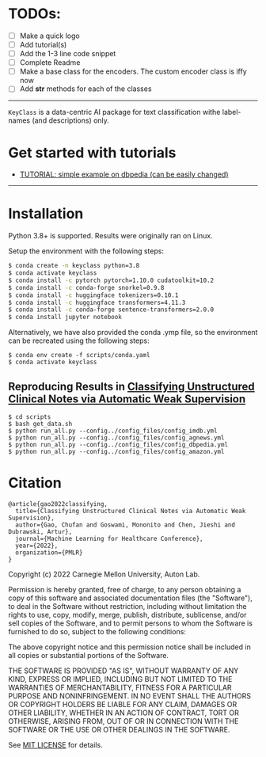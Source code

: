 <!--- # KeyClass
Classifying Unstructured Clinical Notes via Automatic Weak Supervision --->

# TODOs:
- [ ] Make a quick logo
- [ ] Add tutorial(s)
- [ ] Add the 1-3 line code snippet
- [ ] Complete Readme
- [ ] Make a base class for the encoders. The custom encoder class is iffy now
- [ ] Add __str__ methods for each of the classes

----

`KeyClass` is a data-centric AI package for text classification withe label-names (and descriptions) only.


# Get started with tutorials
  - [TUTORIAL: simple example on dbpedia (can be easily changed)](https://github.com/autonlab/KeyClass/blob/main/scripts/example_train.ipynb)


----

# Installation

Python 3.8+ is  supported. Results were originally ran on Linux. 

Setup the environment with the following steps: 

``` bash
$ conda create -n keyclass python=3.8
$ conda activate keyclass
$ conda install -c pytorch pytorch=1.10.0 cudatoolkit=10.2
$ conda install -c conda-forge snorkel=0.9.8
$ conda install -c huggingface tokenizers=0.10.1
$ conda install -c huggingface transformers=4.11.3
$ conda install -c conda-forge sentence-transformers=2.0.0
$ conda install jupyter notebook
```
Alternatively, we have also provided the conda .ymp file, so the environment can be recreated using the following steps:
```
$ conda env create -f scripts/conda.yaml
$ conda activate keyclass
```

## Reproducing Results in [Classifying Unstructured Clinical Notes via Automatic Weak Supervision](https://arxiv.org/pdf/2206.12088.pdf)
```
$ cd scripts
$ bash get_data.sh
$ python run_all.py --config../config_files/config_imdb.yml
$ python run_all.py --config../config_files/config_agnews.yml
$ python run_all.py --config../config_files/config_dbpedia.yml
$ python run_all.py --config../config_files/config_amazon.yml
```

# Citation
```
@article{gao2022classifying,
  title={Classifying Unstructured Clinical Notes via Automatic Weak Supervision},
  author={Gao, Chufan and Goswami, Mononito and Chen, Jieshi and Dubrawski, Artur},
  journal={Machine Learning for Healthcare Conference},
  year={2022},
  organization={PMLR}
}
```

Copyright (c) 2022 Carnegie Mellon University, Auton Lab.

Permission is hereby granted, free of charge, to any person obtaining a copy of this software and associated documentation files (the "Software"), to deal in the Software without restriction, including without limitation the rights to use, copy, modify, merge, publish, distribute, sublicense, and/or sell copies of the Software, and to permit persons to whom the Software is furnished to do so, subject to the following conditions:

The above copyright notice and this permission notice shall be included in all copies or substantial portions of the Software.

THE SOFTWARE IS PROVIDED "AS IS", WITHOUT WARRANTY OF ANY KIND, EXPRESS OR IMPLIED, INCLUDING BUT NOT LIMITED TO THE WARRANTIES OF MERCHANTABILITY, FITNESS FOR A PARTICULAR PURPOSE AND NONINFRINGEMENT. IN NO EVENT SHALL THE AUTHORS OR COPYRIGHT HOLDERS BE LIABLE FOR ANY CLAIM, DAMAGES OR OTHER LIABILITY, WHETHER IN AN ACTION OF CONTRACT, TORT OR OTHERWISE, ARISING FROM, OUT OF OR IN CONNECTION WITH THE SOFTWARE OR THE USE OR OTHER DEALINGS IN THE SOFTWARE.

See [MIT LICENSE](https://github.com/autonlab/KeyClass/blob/main/LICENSE) for details.

